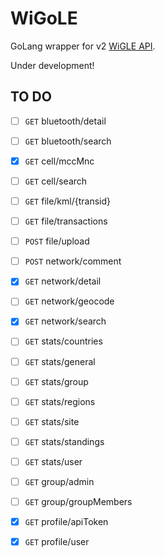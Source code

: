 # WiGoLE

GoLang wrapper for v2 [WiGLE API](https://api.wigle.net/swagger#/Network_search_and_information_tools/detail_1).

Under development!

## TO DO
- [ ] `GET` bluetooth/detail
- [ ] `GET` bluetooth/search
- [x] `GET` cell/mccMnc
- [ ] `GET` cell/search
- [ ] `GET` file/kml/{transid}
- [ ] `GET` file/transactions
- [ ] `POST` file/upload
- [ ] `POST` network/comment
- [x] `GET` network/detail
- [ ] `GET` network/geocode
- [x] `GET` network/search
- [ ] `GET` stats/countries
- [ ] `GET` stats/general
- [ ] `GET` stats/group
- [ ] `GET` stats/regions
- [ ] `GET` stats/site
- [ ] `GET` stats/standings
- [ ] `GET` stats/user
- [ ] `GET` group/admin
- [ ] `GET` group/groupMembers
- [x] `GET` profile/apiToken
- [x] `GET` profile/user
 
